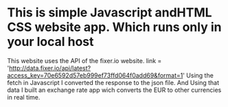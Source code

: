 # This is simple Javascript andHTML CSS website app. Which runs only in your local host
This website uses the API of the fixer.io website. link = 'http://data.fixer.io/api/latest?access_key=70e6592d57eb999ef73ffd064f0add69&format=1'
Using the fetch in Javascript I converted the response to the json file. And Using that data I built an exchange rate app wich converts the EUR to  other currencies in real time.
